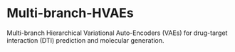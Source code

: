 # Multi-branch-HVAEs
Multi-branch Hierarchical Variational Auto-Encoders (VAEs) for drug-target interaction (DTI) prediction and molecular generation.

